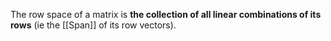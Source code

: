 The row space of a matrix is **the collection of all linear combinations of its rows** (ie the [[Span]] of its row vectors).